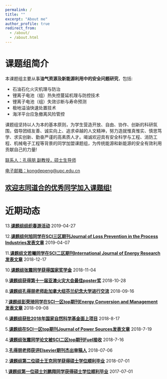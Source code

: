 ```yaml
---
permalink: /
title: ""
excerpt: "About me"
author_profile: true
redirect_from: 
  - /about/
  - /about.html
---
```


课题组简介
======
本课题组主要从事**油气资源及新能源利用中的安全问题研究**，包括:
- 石油石化火灾机理与防治
- 锂离子电池（组）热失控蔓延机理与防控技术
- 锂离子电池（组）失效诊断与寿命预测
- 极地溢油快速处置技术
- 海洋平台应急撤离风险管控

课题组坚持以人为本的基本原则，为学生营造开放、自由、协作、创新的科研氛围，倡导团结友善、诚实向上、追求卓越的人文精神，努力造就惟真惟实、慎思笃学、求实创新、勤奋严谨的高素质人才。竭诚欢迎具有安全科学与工程、消防工程、机械电子工程等背景的同学加盟课题组，为传统能源和新能源的安全有效利用贡献自己的力量! 

<u>联系人：孔得朋 副教授，硕士生导师</u>

<u>电子邮箱：kongdepeng@upc.edu.cn</u>

## **[欢迎志同道合的优秀同学加入课题组!](https://depengkong.github.io//research/requirements)** 



近期动态
======

   13.**[课题组组织春游活动](https://depengkong.github.io//posts/2019/04/blog-post-16/)** 2019-04-27
   
   12.**[课题组何旭同学在SCI三区期刊Journal of Loss Prevention in the Process Industries发表文章](https://depengkong.github.io//posts/2019/04/blog-post-14/)** 2019-04-07
   
   11.**[课题组文若曦同学在SCI二区期刊International Journal of Energy Research发表文章](https://depengkong.github.io//posts/2018/12/blog-post-13/)** 2018-12-17
   
   10.**[课题组张震同学获得国家奖学金](https://depengkong.github.io//posts/2018/11/blog-post-12/)** 2018-11-04
   
   9.**[课题组获得第十一届亚澳火灾大会最佳poster奖](https://depengkong.github.io//posts/2018/10/blog-post-11/)** 2018-10-28
   
   8.**[课题组孔得朋老师赴加拿大纽芬兰纪念大学进行交流](https://depengkong.github.io//posts/2018/09/blog-post-10/)** 2018-09-16
   
   7.**[课题组彭荣琦同学在SCI一区top期刊Energy Conversion and Management发表文章](https://depengkong.github.io//posts/2018/09/blog-post-9/)**   2018-09-08
   
   6.**[课题组获批2018年国家自然科学基金面上项目](https://depengkong.github.io//posts/2018/08/blog-post-8/)** 2018-8-17
   
   5.**[课题组在SCI一区top期刊Journal of Power Sources发表文章](https://depengkong.github.io//posts/2018/07/blog-post-7/)** 2018-7-19
   
   4.**[课题组张震同学论文被SCI二区top期刊Fuel接收](https://depengkong.github.io//posts/2018/07/blog-post-6/)**  2018-7-16
   
   3.**[孔得朋老师获评Elsevier期刊杰出审稿人](https://depengkong.github.io//posts/2018/07/blog-post-5/)**  2018-07-06
   
   2.**[课题组第二位硕士王克同学获得硕士学位顺利毕业](https://depengkong.github.io//posts/2018/07/blog-post-4/)**  2018-07-01
   
   1.**[课题组第一位硕士刘鹏翔同学获得硕士学位顺利毕业](https://depengkong.github.io//posts/2017/07/blog-post-1//)**  2017-07-01
   



